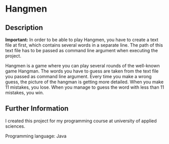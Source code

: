 # Hangmen
## Description
**Important:** In order to be able to play Hangmen, you have to create a text file at first, which contains several words in a separate line. The path of this text file has to be passed as command line argument when executing the project.

Hangmen is a game where you can play several rounds of the well-known game Hangman. The words you have to guess are taken from the text file you passed as command line argument. Every time you make a wrong guess, the picture of the hangman is getting more detailed. When you make 11 mistakes, you lose. When you manage to guess the word with less than 11 mistakes, you win.

## Further Information
I created this project for my programming course at university of applied sciences.

Programming language: Java
